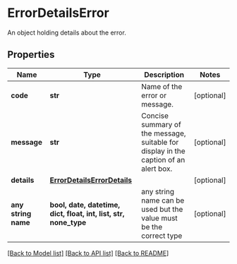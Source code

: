 # ErrorDetailsError

An object holding details about the error.

## Properties
Name | Type | Description | Notes
------------ | ------------- | ------------- | -------------
**code** | **str** | Name of the error or message. | [optional] 
**message** | **str** | Concise summary of the message, suitable for display in the caption of an alert box. | [optional] 
**details** | [**ErrorDetailsErrorDetails**](ErrorDetailsErrorDetails.md) |  | [optional] 
**any string name** | **bool, date, datetime, dict, float, int, list, str, none_type** | any string name can be used but the value must be the correct type | [optional]

[[Back to Model list]](../README.md#documentation-for-models) [[Back to API list]](../README.md#documentation-for-api-endpoints) [[Back to README]](../README.md)


